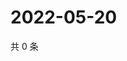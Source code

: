# 2022-05-20

共 0 条

<!-- BEGIN WEIBO -->
<!-- 最后更新时间 Fri May 20 2022 12:26:36 GMT+0800 (China Standard Time) -->

<!-- END WEIBO -->
